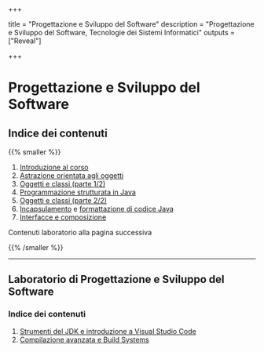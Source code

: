 
+++

title = "Progettazione e Sviluppo del Software"
description = "Progettazione e Sviluppo del Software, Tecnologie dei Sistemi Informatici"
outputs = ["Reveal"]

+++

# Progettazione e Sviluppo del Software

## Indice dei contenuti

{{% smaller %}}

<div class="container">
<div class="col">

1. [Introduzione al corso](intro/)
1. [Astrazione orientata agli oggetti](oo-abstraction/)
1. [Oggetti e classi (parte 1/2)](objects/)
1. [Programmazione strutturata in Java](java-structured-programming/)
1. [Oggetti e classi (parte 2/2)](objects-2/)
1. [Incapsulamento](encapsulation/) e [formattazione di codice Java](codestyle/)
1. [Interfacce e composizione](interfaces/)
<!--
1. [Build system (Gradle), costruzione del software, e librerie](build-systems/)
1. [Sistemi di controllo versione](git/)
1. 
1. [Ereditarietà](inheritance/)
1. [Unit Testing e Test-Driven Development con JUnit 5](junit-tdd/)
>
</div>
<div class="col">
<!--
11. [Progettazione efficace ed agile del software](intro-agile-sw-design-patterns/)
1. [Polimorfismo, classi astratte](polymorphism/)
1. [Generici](generics/)
1. [Collezioni](collections/)
1. [Eccezioni](exceptions/)
1. [Input/Output](io/)
1. [Lambda e funzioni first-class](lambdas/)
1. [Sviluppo di interfacce grafiche (GUI) con la libreria JavaFX](guis-javafx/)
1. [Sviluppo di interfacce grafiche (GUI) con Swing](guis-swing/)
-->
<!-- 
1. [Meccanismi avanzati: classi innestate, enum](advanced-mechanisms-nested-enums/) 
1. [Stream e manipolazione di flussi di dati](stream/)
1. [Collezioni generiche, erasure, e wildcard](generic-collections-advanced/) 
-->

</div></div>

Contenuti laboratorio alla pagina successiva

{{% /smaller %}}

---

## Laboratorio di Progettazione e Sviluppo del Software

### Indice dei contenuti

1. [Strumenti del JDK e introduzione a Visual Studio Code](lab/01-basic-tools/)
1. [Compilazione avanzata e Build Systems](lab/02-advanced-tooling-gradle/)
